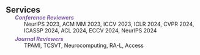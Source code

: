 <h2 id="Services" style="margin: 8px 0px -15px;">Services</h2>

<div class="publications">
<ol class="bibliography">

<div class="periodical"><strong><i style="color:#7b5aa6">Conference Reviewers</i></strong>

<ul style="margin:0 0 5px;">
  NeurIPS 2023,  ACM MM 2023,  ICCV 2023,  ICLR 2024,  CVPR 2024,  ICASSP 2024, ACL 2024, ECCV 2024, NeurIPS 2024
</ul>


<div class="periodical"><strong><i style="color:#7b5aa6">Journal Reviewers</i></strong>
  
<ul style="margin:0 0 5px;">
  TPAMI, TCSVT, Neurocomputing, RA-L, Access
</ul>
